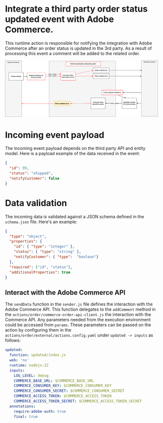 # Integrate a third party order status updated event with Adobe Commerce.
This runtime action is responsible for notifying the integration with Adobe Commerce after an order status is updated in the 3rd party.
As a result of processing this event a comment will be added to the related order.

![Alt text](ExternalOrderUpdateSync.png "Title")

# Incoming event payload
The incoming event payload depends on the third party API and entity model.
Here is a payload example of the data received in the event:
```json
{
  "id": 99,
  "status": "shipped",
  "notifyCustomer": false
}
```

# Data validation
The incoming data is validated against a JSON schema defined in the `schema.json` file.
Here's an example:
```json
{
  "type": "object",
  "properties": {
    "id": { "type": "integer" },
    "status": { "type": "string" },
    "notifyCustomer": { "type":  "boolean"}
  },
  "required": ["id", "status"],
  "additionalProperties": true
}
```

## Interact with the Adobe Commerce API
The `sendData` function in the `sender.js` file defines the interaction with the Adobe Commerce API.
This function delegates to the `addComment` method in the `actions/order/commerce-order-api-client.js` the interaction with the Commerce API.
Any parameters needed from the execution environment could be accessed from `params`.
These parameters can be passed on the action by configuring them in the  `actions/order/external/actions.config.yaml` under `updated -> inputs` as follows:
```yaml
updated:
  function: updated/index.js
  web: 'no'
  runtime: nodejs:22
  inputs:
    LOG_LEVEL: debug
    COMMERCE_BASE_URL: $COMMERCE_BASE_URL
    COMMERCE_CONSUMER_KEY: $COMMERCE_CONSUMER_KEY
    COMMERCE_CONSUMER_SECRET: $COMMERCE_CONSUMER_SECRET
    COMMERCE_ACCESS_TOKEN: $COMMERCE_ACCESS_TOKEN
    COMMERCE_ACCESS_TOKEN_SECRET: $COMMERCE_ACCESS_TOKEN_SECRET
  annotations:
    require-adobe-auth: true
    final: true
```
